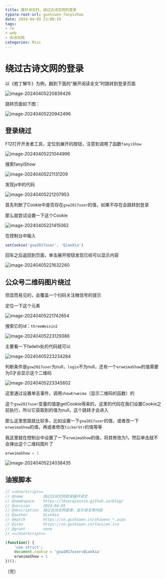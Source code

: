 ```yaml
---
title: 展开译文时，绕过古诗文网的登录
typora-root-url: gushiwen-fanyishow
date: 2024-04-05 23:00:19
tags:
- re
- web
- 古诗文网
categories: Misc
---
```


# 绕过古诗文网的登录

以《庖丁解牛》为例，翻到下面的“展开阅读全文”时跳转到登录页面

![image-20240405220839426](image-20240405220839426.png)

跳转页面如下图：

![image-20240405220942496](image-20240405220942496.png)

## 登录绕过

F12打开开发者工具，定位到展开的按钮，注意到调用了函数`fanyiShow`

![image-20240405221044996](image-20240405221044996.png)

搜索fanyiShow

![image-20240405221131209](image-20240405221131209.png)

发现js中的代码

![image-20240405221207953](image-20240405221207953.png)

首先判断了Cookie中是否存在`gsw2017user`的值，如果不存在会跳转到登录

那么就尝试设置一下这个Cookie

![image-20240405221415062](image-20240405221415062.png)

在控制台中输入

```javascript
setCookie('gsw2017user', 'QianXia')
```

回车之后返回到页面，单击展开按钮发现已经可以显示内容

![image-20240405221632260](image-20240405221632260.png)

## 公众号二维码图片绕过

但显而易见的，会覆盖一个扫码关注微信号的提示

定位一下这个元素

![image-20240405221742654](image-20240405221742654.png)

搜索它的id：`threeWeixin2`

![image-20240405223129386](image-20240405223129386.png)

主要看一下fadeIn处的代码就可以

![image-20240405223234284](image-20240405223234284.png)

判断条件是`gsw2017user`为null，`login`不为null，还有一个`erweimaShow`的值需要为0才会显示这个二维码

![image-20240405223345602](image-20240405223345602.png)

这里通过设置单击事件，调用`showErweima`（显示二维码的函数）的

这个`gsw2017user`变量的值是getCookie得来的，这里的代码在我们设置Cookie之前执行，所以它获取到的值为null，这个跳转才会进入

那么这里思路就比较多，比如设置一下`gsw2017user`的值，或者改一下`erweimaShow`的值，再或者修改`tickerStr`的值等等

我这里就在控制台中设置了一下`erweimaShow`的值，将其修改为1，然后单击就不会弹出这个二维码图片了

```javascript
erweimaShow = 1
```

![image-20240405224038435](image-20240405224038435.png)

## 油猴脚本

```javascript
// ==UserScript==
// @name         绕过古诗文网登录展开译文
// @namespace    https://l0serqianxia.github.io/blog/
// @version      2024-04-05
// @description  绕过古诗文网登录，显示译文等内容
// @author       QianXia
// @match        https://so.gushiwen.cn/shiwenv_*.aspx
// @icon         https://so.gushiwen.cn/favicon.ico
// @grant        none
// ==/UserScript==

(function() {
    'use strict';
    document.cookie = 'gsw2017user=QianXia'
    erweimaShow = 1
})();
```

（完）
